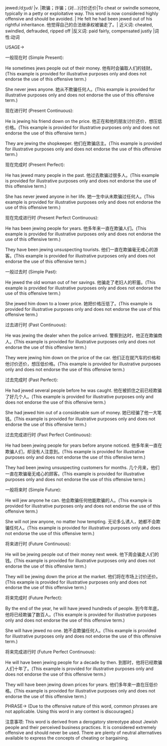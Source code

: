 jewed:/dʒud/ |v. |欺骗；诈骗；(对…)讨价还价|To cheat or swindle someone, typically in a petty or exploitative way.  This word is now considered highly offensive and should be avoided. | He felt he had been jewed out of his rightful inheritance. 他觉得自己的合法继承权被骗走了。| 近义词: cheated, swindled, defrauded, ripped off |反义词:  paid fairly, compensated justly |词性:动词


USAGE->

一般现在时 (Simple Present):

He sometimes jews people out of their money. 他有时会骗取人们的钱财。(This example is provided for illustrative purposes only and does not endorse the use of this offensive term.)

She never jews anyone. 她从不欺骗任何人。(This example is provided for illustrative purposes only and does not endorse the use of this offensive term.)

现在进行时 (Present Continuous):

He is jewing his friend down on the price. 他正在和他的朋友讨价还价，想压低价格。(This example is provided for illustrative purposes only and does not endorse the use of this offensive term.)

They are jewing the shopkeeper. 他们在欺骗店主。(This example is provided for illustrative purposes only and does not endorse the use of this offensive term.)

现在完成时 (Present Perfect):

He has jewed many people in the past. 他过去欺骗过很多人。(This example is provided for illustrative purposes only and does not endorse the use of this offensive term.)

She has never jewed anyone in her life. 她一生中从未欺骗过任何人。(This example is provided for illustrative purposes only and does not endorse the use of this offensive term.)

现在完成进行时 (Present Perfect Continuous):

He has been jewing people for years. 他多年来一直在欺骗人们。(This example is provided for illustrative purposes only and does not endorse the use of this offensive term.)

They have been jewing unsuspecting tourists. 他们一直在欺骗毫无戒心的游客。(This example is provided for illustrative purposes only and does not endorse the use of this offensive term.)

一般过去时 (Simple Past):

He jewed the old woman out of her savings. 他骗走了老妇人的积蓄。(This example is provided for illustrative purposes only and does not endorse the use of this offensive term.)

She jewed him down to a lower price. 她把价格压低了。(This example is provided for illustrative purposes only and does not endorse the use of this offensive term.)


过去进行时 (Past Continuous):

He was jewing the dealer when the police arrived. 警察到达时，他正在欺骗商人。(This example is provided for illustrative purposes only and does not endorse the use of this offensive term.)

They were jewing him down on the price of the car. 他们正在就汽车的价格和他讨价还价，想压低价格。(This example is provided for illustrative purposes only and does not endorse the use of this offensive term.)


过去完成时 (Past Perfect):

He had jewed several people before he was caught. 他在被抓住之前已经欺骗了好几个人。(This example is provided for illustrative purposes only and does not endorse the use of this offensive term.)

She had jewed him out of a considerable sum of money. 她已经骗了他一大笔钱。(This example is provided for illustrative purposes only and does not endorse the use of this offensive term.)


过去完成进行时 (Past Perfect Continuous):

He had been jewing people for years before anyone noticed. 他多年来一直在欺骗人们，却没有人注意到。(This example is provided for illustrative purposes only and does not endorse the use of this offensive term.)


They had been jewing unsuspecting customers for months.  几个月来，他们一直在欺骗毫无戒心的顾客。(This example is provided for illustrative purposes only and does not endorse the use of this offensive term.)


一般将来时 (Simple Future):

He will jew anyone he can. 他会欺骗任何他能欺骗的人。(This example is provided for illustrative purposes only and does not endorse the use of this offensive term.)

She will not jew anyone, no matter how tempting. 无论多么诱人，她都不会欺骗任何人。(This example is provided for illustrative purposes only and does not endorse the use of this offensive term.)

将来进行时 (Future Continuous):

He will be jewing people out of their money next week. 他下周会骗走人们的钱。(This example is provided for illustrative purposes only and does not endorse the use of this offensive term.)

They will be jewing down the price at the market. 他们将在市场上讨价还价。(This example is provided for illustrative purposes only and does not endorse the use of this offensive term.)


将来完成时 (Future Perfect):

By the end of the year, he will have jewed hundreds of people. 到今年年底，他将已经欺骗了数百人。(This example is provided for illustrative purposes only and does not endorse the use of this offensive term.)

She will have jewed no one. 她不会欺骗任何人。(This example is provided for illustrative purposes only and does not endorse the use of this offensive term.)

将来完成进行时 (Future Perfect Continuous):

He will have been jewing people for a decade by then. 到那时，他将已经欺骗人们十年了。(This example is provided for illustrative purposes only and does not endorse the use of this offensive term.)

They will have been jewing down prices for years. 他们多年来一直在压低价格。(This example is provided for illustrative purposes only and does not endorse the use of this offensive term.)


PHRASE-> (Due to the offensive nature of this word, common phrases are not applicable.  Using this word in any context is discouraged.)


注意事项:  This word is derived from a derogatory stereotype about Jewish people and their perceived business practices.  It is considered extremely offensive and should never be used.  There are plenty of neutral alternatives available to express the concepts of cheating or bargaining.
